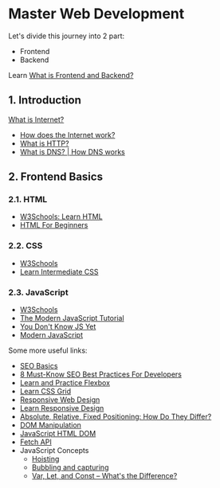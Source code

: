 # Master Web Development

Let's divide this journey into 2 part:
- Frontend
- Backend

Learn [What is Frontend and Backend?](https://www.geeksforgeeks.org/frontend-vs-backend/)

## <a name ="01"></a>1.	__Introduction__
[What is Internet?](https://roadmap.sh/guides/what-is-internet)
- [How does the Internet work?](https://developer.mozilla.org/en-US/docs/Learn/Common_questions/Web_mechanics/How_does_the_Internet_work)
- [What is HTTP?](https://developer.mozilla.org/en-US/docs/Web/HTTP/Overview)
- [What is DNS? | How DNS works](https://www.cloudflare.com/en-gb/learning/dns/what-is-dns/)

## <a name ="02"></a>2.	__Frontend Basics__
### 2.1. HTML
  - [W3Schools: Learn HTML](https://www.w3schools.com/html)
  - [HTML For Beginners](https://html.com/)
### 2.2. CSS
  - [W3Schools](https://www.w3schools.com/css)
  - [Learn Intermediate CSS](https://www.codecademy.com/learn/learn-intermediate-css)
### 2.3. JavaScript
  - [W3Schools](https://www.w3schools.com/js)
  - [The Modern JavaScript Tutorial](https://javascript.info/)
  - [You Don't Know JS Yet](https://github.com/getify/You-Dont-Know-JS)
  - [Modern JavaScript](https://www.w3schools.com/js/js_es6.asp)

Some more useful links:
- [SEO Basics](https://developers.google.com/search/docs)
- [8 Must-Know SEO Best Practices For Developers](https://neilpatel.com/blog/seo-developers/)
- [Learn and Practice Flexbox](https://flexboxfroggy.com/)
- [Learn CSS Grid](https://cssgrid.io/)
- [Responsive Web Design](https://www.w3schools.com/css/css_rwd_intro.asp)
- [Learn Responsive Design](https://web.dev/learn/design/)
- [Absolute, Relative, Fixed Positioning: How Do They Differ?](https://css-tricks.com/absolute-relative-fixed-positioining-how-do-they-differ/)
- [DOM Manipulation](https://javascript.info/dom-nodes)
- [JavaScript HTML DOM](https://www.w3schools.com/js/js_htmldom.asp)
- [Fetch API](https://developer.mozilla.org/en-US/docs/Web/API/Fetch_API)
- JavaScript Concepts
  - [Hoisting](https://developer.mozilla.org/en-US/docs/Glossary/Hoisting)
  - [Bubbling and capturing](https://javascript.info/bubbling-and-capturing)
  - [Var, Let, and Const – What's the Difference?](https://www.freecodecamp.org/news/var-let-and-const-whats-the-difference/)















